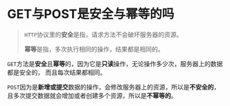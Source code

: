 # GET与POST是安全与幂等的吗

> `HTTP`协议里的**安全**是指，请求方法不会破坏服务器的资源。
>
> **幂等**是指，多次执行相同的操作，结果都是相同的。



`GET`方法是**安全**且**幂等**的，因为它是**只读**操作，无论操作多少次，服务器上的数据都是安全的， 而且每次结果都相同。

`POST`因为是**新增或提交**数据的操作，会修改服务器上的资源，所以是**不安全的**，且多次提交数据就会增加或者创建多个资源，所以是**不幂等的**。